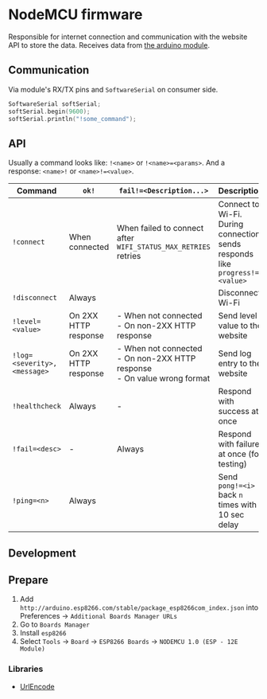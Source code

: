 # NodeMCU firmware

Responsible for internet connection and communication with the website API to store the data. Receives data from [the arduino module](../arduino).

## Communication

Via module's RX/TX pins and `SoftwareSerial` on consumer side.

```cpp
SoftwareSerial softSerial;
softSerial.begin(9600);
softSerial.println("!some_command");
```

## API

Usually a command looks like: `!<name>` or `!<name>=<params>`. And a response: `<name>!` or `<name>!=<value>`.

| Command                     | `ok!`                | `fail!=<Description...>`                                                      | Description                                                                 |
| --------------------------- | -------------------- | ----------------------------------------------------------------------------- | --------------------------------------------------------------------------- |
| `!connect`                  | When connected       | When failed to connect after `WIFI_STATUS_MAX_RETRIES` retries                | Connect to Wi-Fi. During connection sends responds like `progress!=<value>` |
| `!disconnect`               | Always               |                                                                               | Disconnect Wi-Fi                                                            |
| `!level=<value>`            | On 2XX HTTP response | - When not connected<br>- On non-2XX HTTP response                            | Send level value to the website                                             |
| `!log=<severity>,<message>` | On 2XX HTTP response | - When not connected<br>- On non-2XX HTTP response<br>- On value wrong format | Send log entry to the website                                               |
| `!healthcheck`              | Always               | -                                                                             | Respond with success at once                                                |
| `!fail=<desc>`              | -                    | Always                                                                        | Respond with failure at once (for testing)                                  |
| `!ping=<n>`                 | Always               |                                                                               | Send `pong!=<i>` back `n` times with 10 sec delay                           |

## Development

## Prepare

1. Add `http://arduino.esp8266.com/stable/package_esp8266com_index.json` into Preferences &rarr; `Additional Boards Manager URLs`
2. Go to `Boards Manager`
3. Install `esp8266`
4. Select `Tools` &rarr; `Board` &rarr; `ESP8266 Boards` &rarr; `NODEMCU 1.0 (ESP - 12E Module)`

### Libraries

- [UrlEncode](https://github.com/plageoj/urlencode)
